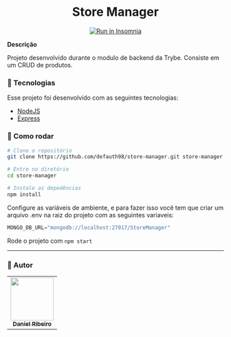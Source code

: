 <h1 align="center">Store Manager</h1>
<p align="center">
  <a href="https://insomnia.rest/run/?label=Talker%20Manager&uri=https%3A%2F%2Fgithub.com%2Fdefauth98%2Fstore-manager%2Fblob%2Fmain%2FInsomnia_2021-11-06.json" target="_blank"><img src="https://insomnia.rest/images/run.svg" alt="Run in Insomnia"></a>
</p>

**Descrição**

Projeto desenvolvido durante o modulo de backend da Trybe. Consiste em um CRUD de produtos.

### :nut_and_bolt: Tecnologias

Esse projeto foi desenvolvido com as seguintes tecnologias:

- [NodeJS][nodejs]
- [Express][express]

[nodejs]: https://nodejs.org/en/
[express]: https://expressjs.com/pt-br/

### :thinking: Como rodar

```bash
# Clone o repositório
git clone https://github.com/defauth98/store-manager.git store-manager

# Entre no diretório
cd store-manager

# Instale as depedências
npm install
```

Configure as variáveis de ambiente, e para fazer isso você tem que criar um arquivo .env na raiz do projeto com as seguintes variaveis:

```js
MONGO_DB_URL="mongodb://localhost:27017/StoreManager"
```
Rode o projeto com `` npm start ``

---

### :bust_in_silhouette: Autor

<table>
  <tr>
    <td align="center">
      <a href="https://github.com/defauth98">
        <img src="https://avatars.githubusercontent.com/u/52966246?v=4" width="100px;" alt=""/>
        <br />
          <sub>
            <b>Daniel Ribeiro</b>
          </sub>
      </a>
    </td>
  </tr>
</table>
